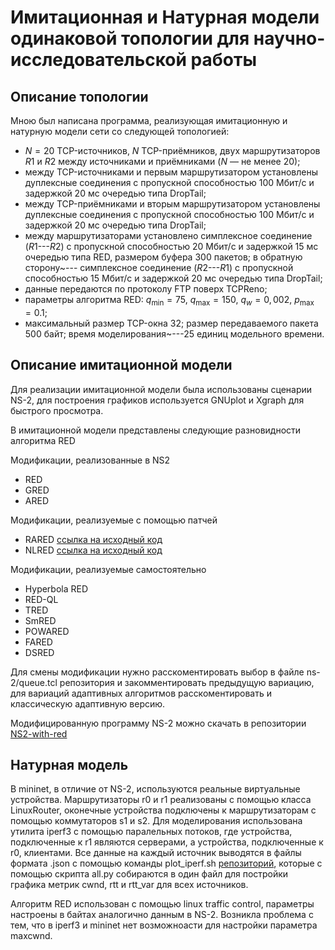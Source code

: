 # Имитационная и Натурная модели одинаковой топологии для научно-исследовательской работы

## Описание топологии

Мною был написана программа, реализующая имитационную и натурную модели сети со следующей топологией:

- $N=20$ TCP-источников, $N$ TCP-приёмников, двух маршрутизаторов $R1$
  и $R2$ между источниками и приёмниками ($N$ — не менее 20);
- между TCP-источниками и первым маршрутизатором установлены
  дуплексные соединения с пропускной способностью 100 Мбит/с и
  задержкой 20 мс очередью типа DropTail;
- между TCP-приёмниками и вторым маршрутизатором установлены
  дуплексные соединения с пропускной способностью 100 Мбит/с и
  задержкой 20 мс очередью типа DropTail;
- между маршрутизаторами установлено симплексное соединение
  ($R1$---$R2$) с пропускной способностью 20 Мбит/с и задержкой 15 мс
  очередью типа RED, размером буфера 300 пакетов; в обратную сторону~--- 
  симплексное соединение ($R2$---$R1$) с пропускной способностью 15 Мбит/с и
  задержкой 20 мс очередью типа DropTail;
- данные передаются по протоколу FTP поверх TCPReno;
- параметры алгоритма RED: $q_{\min}=75$, $q_{\max}=150$, $q_w=0,002$, $p_{\max}=0.1$;
- максимальный размер TCP-окна 32; размер передаваемого пакета 500
  байт; время моделирования~---25 единиц модельного времени.


## Описание имитационной модели

Для реализации имитационной модели была использованы сценарии NS-2, для построения графиков используется GNUplot и Xgraph для быстрого просмотра.

В имитационной модели представлены следующие разновидности алгоритма RED 

Модификации, реализованные в NS2
- RED
- GRED
- ARED

Модификации, реализуемые с помощью патчей

- RARED [ссылка на исходный код](https://mohittahiliani.blogspot.com/2012/01/refined-adaptive-red-re-ared-or-rared.html)
- NLRED [ссылка на исходный код](https://mohittahiliani.blogspot.com/2012/01/nonlinear-red-nlred-patch-for-ns-2.html)

Модификации, реализуемые самостоятельно

- Hyperbola RED
- RED-QL
- TRED
- SmRED
- POWARED
- FARED
- DSRED

Для смены модификации нужно расскоментировать выбор в файле ns-2/queue.tcl репозитория и закомментировать предыдущую вариацию, для вариаций адаптивных алгоритмов расскоментировать и классическую адаптивную версию.

Модифицированную программу NS-2 можно скачать в репозитории [NS2-with-red](https://github.com/agsargsyan/ns2_with_red) 


## Натурная модель 
 
В mininet, в отличие от NS-2, используются реальные виртуальные устройства. Маршрутизаторы r0 и r1 реализованы с помощью класса LinuxRouter, оконечные устройства подключены к маршрутизаторам с помощью коммутаторов s1 и s2. Для моделирования использована утилита iperf3 с помощью паралельных потоков, где устройства, подключенные к r1 являются серверами, а устройства, подключенные к r0, клиентами.
Все данные на каждый источник выводятся в файлы формата .json с помощью команды plot_iperf.sh [репозиторий](https://github.com/ekfoury/iperf3_plotter), которые с помощью скрипта all.py собираются в один файл для постройки графика метрик cwnd, rtt и rtt_var для всех источников.

Алгоритм RED использован с помощью linux traffic control, параметры настроены в байтах аналогично данным в NS-2. Возникла проблема с тем, что в iperf3 и mininet нет возможноасти для настройки параметра maxcwnd. 





 
 
